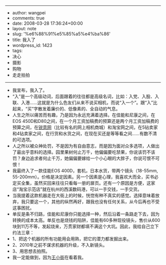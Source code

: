 - --
- author: wangpei
- comments: true
- date: 2008-03-28 17:36:24+00:00
- layout: note
- slug: '%e6%88%91%e5%85%a5%e4%ba%86'
- title: 我入了
- wordpress_id: 1423
- tags:
- 决心
- 摄影
- 购物
- 走走拍拍
- --
- 我宣布，我入了。
- “入”是一个高级动词，后面跟着的往往都是高级名词，比如：入党、入股、入联、入港……这就是为什么色友们从来不说买相机，而说“入一个”。跟“入”比起来，“买”字散发着廉价的、低像素的、全自动的气息。
- 人生之所以痛苦而有趣，乃是因为永远充满着选择。在佳能和尼康之间，在EOS 450D和D80之间，在一个月工资加稿费的预算还是两个月工资加稿费的预算之间，在[锐意网](http://www.rayi.cn/static/index.htm)（比较有名的网上相机商城）和淘宝网之间，在5钻卖家和4钻卖家之间，在行货和水货之间，在现在买还是等等看之间……有数不清的可选项。
- 人之所以被众神处罚，不是因为有自由意志，而是因为面对众多选项，人做出了最出乎意料的选择。园里果树何止万千，他偏偏要吃禁果，你说该罚不该罚？身边追求者何止千万，她偏偏要嫁给一个小心眼的大胖子，你说可恨不可恨！
- 我最终入了一款佳能EOS 400D，套机，日本水货，带两个镜头（18-55mm, 55-200mm）。价格是决定因素。另一个因素是心理，我喜欢大而全，买书必定买全集，虽然买回来往往只看每一册的扉页。还有一个原因是方便，这家店“淘宝示范店”就在杭州的西溪数码港，可以一手交钱，一手交货。
- 当我提着这款机器走在大街上的时候，恍惚有种不真实的感觉。选择意味着放弃，我只要这一个，其他的纵然再好，跟我也没有任何关系，从今后再也不受这事困扰。
- 单反是条不归路，佳能和尼康你只能选择一种，然后沿着一条路走下去，因为转换的成本太高。单反也是烧钱的陷阱，佳能有60多种现役镜头，售价从600块到11万不等，发起烧来，万贯家财都填不满这个大坑。因此，我给自己立下约法三章：
- 1、把这个机器的所有功能用会用熟，把它的潜力都发掘出来。
- 2、2010年之前不谋求机器的升级，不入新镜头。
- 3、用思想去拍照。
- 我一定能做到，因为[王小街](http://www.subtomato.net)在看着我。
